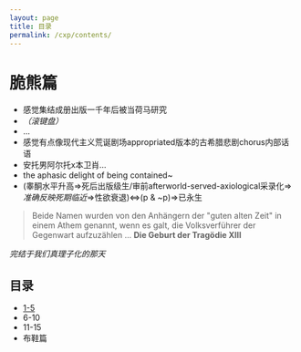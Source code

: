 ```yaml
---
layout: page
title: 目录
permalink: /cxp/contents/
---
```

# 脆熊篇


- 感觉集结成册出版一千年后被当荷马研究
- *（滚键盘）*
- ...
- 感觉有点像现代主义荒诞剧场appropriated版本的古希腊悲剧chorus内部话语
- 安托男阿尔托x本卫肖...
- the aphasic delight of being contained~
- (睾酮水平升高=>死后出版级生/审前afterworld-served-axiological采录化=>*准确反映死期临近*=>性欲衰退)<=>(p & ~p)=>已永生

> Beide Namen wurden von den Anhängern der "guten alten Zeit" in einem Athem genannt, wenn es galt, die Volksverführer der Gegenwart aufzuzählen ... **Die Geburt der Tragödie XIII**

*完结于我们真理子化的那天*


## 目录

- [1-5](/cxp/otf/)
- 6-10
- 11-15
- 布鞋篇



